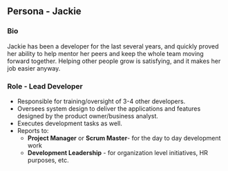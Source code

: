 ## Persona - Jackie

### Bio

Jackie has been a developer for the last several years, and quickly proved her
ability to help mentor her peers and keep the whole team moving forward
together. Helping other people grow is satisfying, and it makes her job easier
anyway.

### Role - Lead Developer

- Responsible for training/oversight of 3-4 other developers.
- Oversees system design to deliver the applications and features designed by
  the product owner/business analyst.
- Executes development tasks as well.
- Reports to:
  - **Project Manager** or **Scrum Master**- for the day to day development work
  - **Development Leadership** - for organization level initiatives, HR
    purposes, etc.
